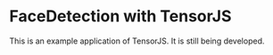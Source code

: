 # FaceDetection with TensorJS

This is an example application of TensorJS.
It is still being developed.